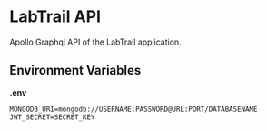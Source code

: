 # LabTrail API

Apollo Graphql API of the LabTrail application.

## Environment Variables

**.env**

```
MONGODB_URI=mongodb://USERNAME:PASSWORD@URL:PORT/DATABASENAME
JWT_SECRET=SECRET_KEY
```